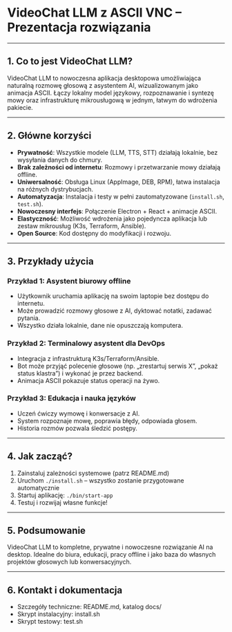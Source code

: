 # VideoChat LLM z ASCII VNC – Prezentacja rozwiązania

---

## 1. Co to jest VideoChat LLM?

VideoChat LLM to nowoczesna aplikacja desktopowa umożliwiająca naturalną rozmowę głosową z asystentem AI, wizualizowanym jako animacja ASCII. Łączy lokalny model językowy, rozpoznawanie i syntezę mowy oraz infrastrukturę mikrousługową w jednym, łatwym do wdrożenia pakiecie.

---

## 2. Główne korzyści

- **Prywatność**: Wszystkie modele (LLM, TTS, STT) działają lokalnie, bez wysyłania danych do chmury.
- **Brak zależności od internetu**: Rozmowy i przetwarzanie mowy działają offline.
- **Uniwersalność**: Obsługa Linux (AppImage, DEB, RPM), łatwa instalacja na różnych dystrybucjach.
- **Automatyzacja**: Instalacja i testy w pełni zautomatyzowane (`install.sh`, `test.sh`).
- **Nowoczesny interfejs**: Połączenie Electron + React + animacje ASCII.
- **Elastyczność**: Możliwość wdrożenia jako pojedyncza aplikacja lub zestaw mikrousług (K3s, Terraform, Ansible).
- **Open Source**: Kod dostępny do modyfikacji i rozwoju.

---

## 3. Przykłady użycia

### Przykład 1: Asystent biurowy offline
- Użytkownik uruchamia aplikację na swoim laptopie bez dostępu do internetu.
- Może prowadzić rozmowy głosowe z AI, dyktować notatki, zadawać pytania.
- Wszystko działa lokalnie, dane nie opuszczają komputera.

### Przykład 2: Terminalowy asystent dla DevOps
- Integracja z infrastrukturą K3s/Terraform/Ansible.
- Bot może przyjąć polecenie głosowe (np. „zrestartuj serwis X”, „pokaż status klastra”) i wykonać je przez backend.
- Animacja ASCII pokazuje status operacji na żywo.

### Przykład 3: Edukacja i nauka języków
- Uczeń ćwiczy wymowę i konwersacje z AI.
- System rozpoznaje mowę, poprawia błędy, odpowiada głosem.
- Historia rozmów pozwala śledzić postępy.

---

## 4. Jak zacząć?

1. Zainstaluj zależności systemowe (patrz README.md)
2. Uruchom `./install.sh` – wszystko zostanie przygotowane automatycznie
3. Startuj aplikację: `./bin/start-app`
4. Testuj i rozwijaj własne funkcje!

---

## 5. Podsumowanie

VideoChat LLM to kompletne, prywatne i nowoczesne rozwiązanie AI na desktop. Idealne do biura, edukacji, pracy offline i jako baza do własnych projektów głosowych lub konwersacyjnych.

---

## 6. Kontakt i dokumentacja

- Szczegóły techniczne: README.md, katalog docs/
- Skrypt instalacyjny: install.sh
- Skrypt testowy: test.sh

